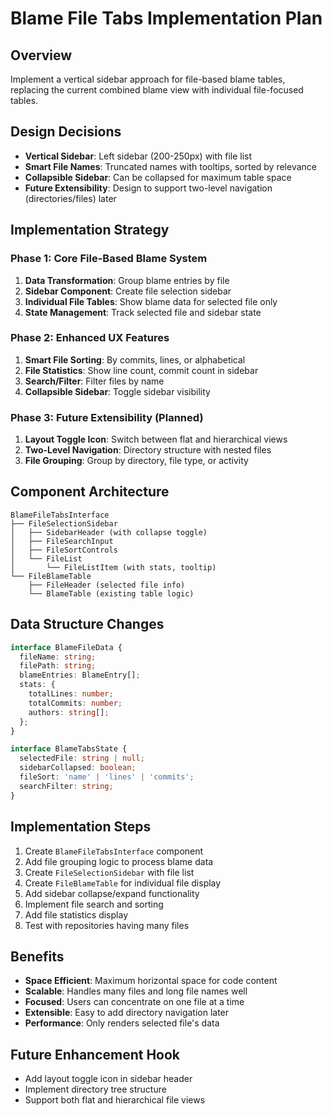 # Blame File Tabs Implementation Plan

## Overview
Implement a vertical sidebar approach for file-based blame tables, replacing the current combined blame view with individual file-focused tables.

## Design Decisions
- **Vertical Sidebar**: Left sidebar (200-250px) with file list
- **Smart File Names**: Truncated names with tooltips, sorted by relevance
- **Collapsible Sidebar**: Can be collapsed for maximum table space
- **Future Extensibility**: Design to support two-level navigation (directories/files) later

## Implementation Strategy

### Phase 1: Core File-Based Blame System
1. **Data Transformation**: Group blame entries by file
2. **Sidebar Component**: Create file selection sidebar
3. **Individual File Tables**: Show blame data for selected file only
4. **State Management**: Track selected file and sidebar state

### Phase 2: Enhanced UX Features
1. **Smart File Sorting**: By commits, lines, or alphabetical
2. **File Statistics**: Show line count, commit count in sidebar
3. **Search/Filter**: Filter files by name
4. **Collapsible Sidebar**: Toggle sidebar visibility

### Phase 3: Future Extensibility (Planned)
1. **Layout Toggle Icon**: Switch between flat and hierarchical views
2. **Two-Level Navigation**: Directory structure with nested files
3. **File Grouping**: Group by directory, file type, or activity

## Component Architecture

```
BlameFileTabsInterface
├── FileSelectionSidebar
│   ├── SidebarHeader (with collapse toggle)
│   ├── FileSearchInput
│   ├── FileSortControls
│   └── FileList
│       └── FileListItem (with stats, tooltip)
└── FileBlameTable
    ├── FileHeader (selected file info)
    └── BlameTable (existing table logic)
```

## Data Structure Changes

```typescript
interface BlameFileData {
  fileName: string;
  filePath: string;
  blameEntries: BlameEntry[];
  stats: {
    totalLines: number;
    totalCommits: number;
    authors: string[];
  };
}

interface BlameTabsState {
  selectedFile: string | null;
  sidebarCollapsed: boolean;
  fileSort: 'name' | 'lines' | 'commits';
  searchFilter: string;
}
```

## Implementation Steps

1. Create `BlameFileTabsInterface` component
2. Add file grouping logic to process blame data
3. Create `FileSelectionSidebar` with file list
4. Create `FileBlameTable` for individual file display
5. Add sidebar collapse/expand functionality
6. Implement file search and sorting
7. Add file statistics display
8. Test with repositories having many files

## Benefits
- **Space Efficient**: Maximum horizontal space for code content
- **Scalable**: Handles many files and long file names well
- **Focused**: Users can concentrate on one file at a time
- **Extensible**: Easy to add directory navigation later
- **Performance**: Only renders selected file's data

## Future Enhancement Hook
- Add layout toggle icon in sidebar header
- Implement directory tree structure
- Support both flat and hierarchical file views